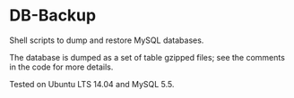 # DB-Backup

Shell scripts to dump and restore MySQL databases. 

The database is dumped as a set of table gzipped files; see the comments in the code for more details.

Tested on Ubuntu LTS 14.04 and MySQL 5.5.


